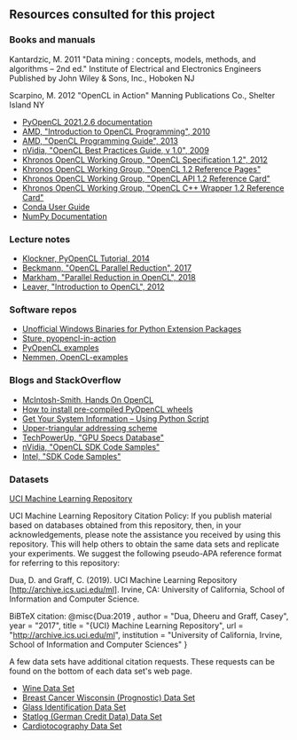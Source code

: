 
## Resources consulted for this project

### Books and manuals

Kantardzic, M. 2011 "Data mining : concepts, models, methods, and algorithms – 2nd ed."
    Institute of Electrical and Electronics Engineers
    Published by John Wiley & Sons, Inc., Hoboken NJ

Scarpino, M. 2012 "OpenCL in Action"
    Manning Publications Co., Shelter Island NY 

- [PyOpenCL 2021.2.6 documentation](https://documen.tician.de/pyopencl/index.html)
- [AMD, "Introduction to OpenCL Programming", 2010](https://www.site.uottawa.ca/~mbolic/ceg4131/AMD-Introduction%20to%20OpenCL%20Programming%20(1).pdf)
- [AMD, "OpenCL Programming Guide", 2013](http://developer.amd.com/wordpress/media/2013/07/AMD_Accelerated_Parallel_Processing_OCL_Programming_Guide-2013-06-21.pdf)
- [nVidia, "OpenCL Best Practices Guide, v 1.0", 2009](https://www.nvidia.com/content/cudazone/CUDABrowser/downloads/papers/NVIDIA_OpenCL_BestPracticesGuide.pdf)
- [Khronos OpenCL Working Group, "OpenCL Specification 1.2", 2012](https://www.khronos.org/registry/OpenCL/specs/opencl-1.2.pdf)
- [Khronos OpenCL Working Group, "OpenCL 1.2 Reference Pages"](https://www.khronos.org/registry/OpenCL/sdk/1.2/docs/man/xhtml/)
- [Khronos OpenCL Working Group, "OpenCL API 1.2 Reference Card"](https://www.khronos.org/registry/OpenCL/sdk/1.2/docs/OpenCL-1.2-refcard.pdf)
- [Khronos OpenCL Working Group, "OpenCL C++ Wrapper 1.2 Reference Card"](https://www.khronos.org/files/OpenCLPP12-reference-card.pdf)
- [Conda User Guide](https://conda.io/projects/conda/en/latest/user-guide/index.html)
- [NumPy Documentation](https://numpy.org/doc/1.20/contents.html)

### Lecture notes

- [Klockner, PyOpenCL Tutorial, 2014](https://tiker.net/tmp/3eagpgpu/pyopencl-slides.pdf)
- [Beckmann, "OpenCL Parallel Reduction", 2017](https://www.fz-juelich.de/SharedDocs/Downloads/IAS/JSC/EN/slides/opencl/opencl-05-reduction.pdf?__blob=publicationFile)
- [Markham, "Parallel Reduction in OpenCL", 2018](https://gmarkham.com/2018-04-12-parallel-reduction-in-opencl/)
- [Leaver, "Introduction to OpenCL", 2012](http://wiki.rac.manchester.ac.uk/community/OpenCL?action=AttachFile&do=get&target=IntrotoOpenCL.pdf)

### Software repos

- [Unofficial Windows Binaries for Python Extension Packages](https://www.lfd.uci.edu/~gohlke/pythonlibs/#pyopencl)
- [Sture, pyopencl-in-action](https://github.com/oysstu/pyopencl-in-action)
- [PyOpenCL examples](https://github.com/inducer/pyopencl/tree/main/examples)
- [Nemmen, OpenCL-examples](https://github.com/rsnemmen/OpenCL-examples)

### Blogs and StackOverflow

- [McIntosh-Smith, Hands On OpenCL](https://handsonopencl.github.io/)
- [How to install pre-compiled PyOpenCL wheels](https://stackoverflow.com/a/53821714)
- [Get Your System Information – Using Python Script](https://www.geeksforgeeks.org/get-your-system-information-using-python-script/)
- [Upper-triangular addressing scheme](https://math.stackexchange.com/a/646125)
- [TechPowerUp, "GPU Specs Database"](https://www.techpowerup.com/gpu-specs/)
- [nVidia, "OpenCL SDK Code Samples"](https://developer.nvidia.com/opencl)
- [Intel, "SDK Code Samples"](https://software.intel.com/content/www/us/en/develop/tools/opencl-sdk/training.html#codesamples)


### Datasets

[UCI Machine Learning Repository](https://archive.ics.uci.edu/ml/citation_policy.html)

UCI Machine Learning Repository Citation Policy:
If you publish material based on databases obtained from this repository, 
then, in your acknowledgements, please note the assistance you received by using 
this repository. This will help others to obtain the same data sets and replicate 
your experiments. We suggest the following pseudo-APA reference format for 
referring to this repository:

Dua, D. and Graff, C. (2019). 
UCI Machine Learning Repository [http://archive.ics.uci.edu/ml]. 
Irvine, CA: University of California, School of Information and Computer Science.

BiBTeX citation:
    @misc{Dua:2019 ,
    author = "Dua, Dheeru and Graff, Casey",
    year = "2017",
    title = "{UCI} Machine Learning Repository",
    url = "http://archive.ics.uci.edu/ml",
    institution = "University of California, Irvine, School of Information and Computer Sciences" }

A few data sets have additional citation requests. These requests can be found 
on the bottom of each data set's web page. 

- [Wine Data Set](https://archive.ics.uci.edu/ml/datasets/wine)
- [Breast Cancer Wisconsin (Prognostic) Data Set](https://archive.ics.uci.edu/ml/datasets/Breast+Cancer+Wisconsin+(Prognostic))
- [Glass Identification Data Set](https://archive.ics.uci.edu/ml/datasets/glass+identification)
- [Statlog (German Credit Data) Data Set](https://archive.ics.uci.edu/ml/datasets/statlog+(german+credit+data))
- [Cardiotocography Data Set](https://archive.ics.uci.edu/ml/datasets/cardiotocography)
